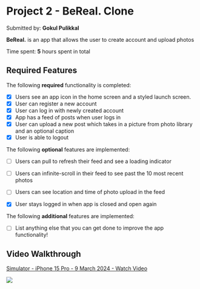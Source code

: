 # Project 2 - BeReal. Clone

Submitted by: **Gokul Pulikkal**

**BeReal.** is an app that allows the user to create account and upload photos

Time spent: **5** hours spent in total

## Required Features

The following **required** functionality is completed:

- [X] Users see an app icon in the home screen and a styled launch screen.
- [X] User can register a new account
- [X] User can log in with newly created account
- [X] App has a feed of posts when user logs in
- [X] User can upload a new post which takes in a picture from photo library and an optional caption	
- [X] User is able to logout	
 
The following **optional** features are implemented:

- [ ] Users can pull to refresh their feed and see a loading indicator
- [ ] Users can infinite-scroll in their feed to see past the 10 most recent photos
- [ ] Users can see location and time of photo upload in the feed	
- [X] User stays logged in when app is closed and open again	


The following **additional** features are implemented:

- [ ] List anything else that you can get done to improve the app functionality!

## Video Walkthrough
<div>
    <a href="https://www.loom.com/share/03ec78aa03e04a5b86fc3ce5333ac30d">
      <p>Simulator - iPhone 15 Pro - 9 March 2024 - Watch Video</p>
    </a>
    <a href="https://www.loom.com/share/03ec78aa03e04a5b86fc3ce5333ac30d">
      <img style="max-width:300px;" src="https://cdn.loom.com/sessions/thumbnails/03ec78aa03e04a5b86fc3ce5333ac30d-with-play.gif">
    </a>
  </div>

